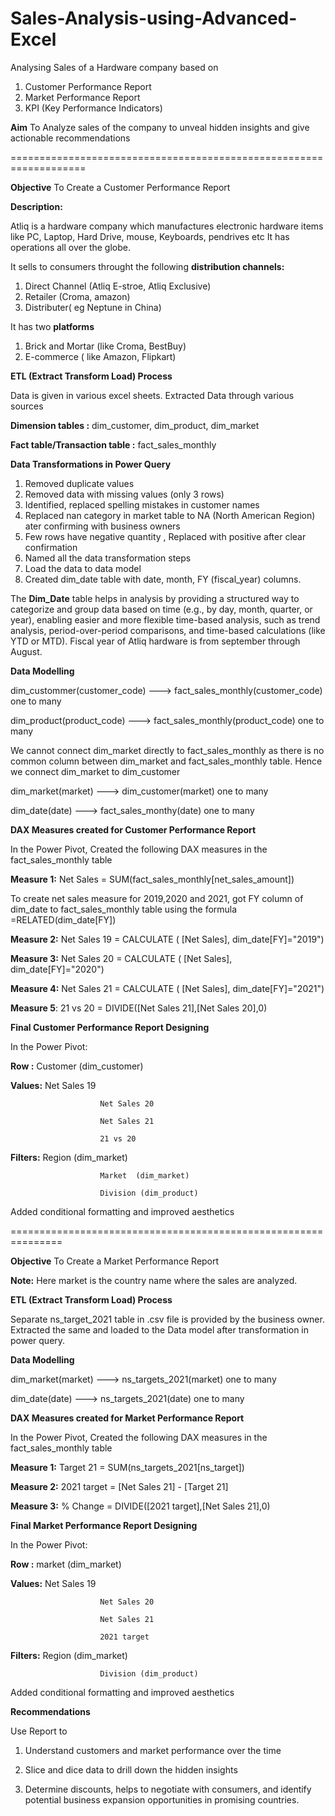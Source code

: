 # Sales-Analysis-using-Advanced-Excel
Analysing Sales of a Hardware company based on
1. Customer Performance Report
2. Market Performance Report
3. KPI (Key Performance Indicators)

**Aim**
To Analyze sales of the company to unveal hidden insights and give actionable recommendations

===================================================================

**Objective**
To Create a Customer Performance Report

**Description:**

Atliq is a hardware company which manufactures electronic hardware items like PC, Laptop, Hard Drive, mouse, Keyboards, pendrives etc
It has operations all over the globe.

It sells to consumers throught the following **distribution channels:**
1. Direct Channel (Atliq E-stroe, Atliq Exclusive)
2. Retailer (Croma, amazon)
3. Distributer( eg Neptune in China)

It has two **platforms**
1. Brick and Mortar (like Croma, BestBuy)
2. E-commerce ( like Amazon, Flipkart)

**ETL (Extract Transform Load) Process**

Data is given in various excel sheets.
Extracted Data through various sources

**Dimension tables :** dim_customer, dim_product, dim_market

**Fact table/Transaction table :** fact_sales_monthly

**Data Transformations in Power Query**

1. Removed duplicate values
2. Removed data with missing values (only 3 rows)
3. Identified, replaced spelling mistakes in customer names
4. Replaced nan category in market table to NA (North American Region) ater confirming with business owners
5. Few rows have negative quantity , Replaced with positive after clear confirmation
6. Named all the data transformation steps
7. Load the data to data model
8. Created dim_date table with date, month, FY (fiscal_year) columns.

The **Dim_Date** table helps in analysis by providing a structured way to categorize and group data based on 
time (e.g., by day, month, quarter, or year), enabling easier and more flexible time-based analysis, 
such as trend analysis, period-over-period comparisons, and time-based calculations (like YTD or MTD).
Fiscal year of Atliq hardware is from september through August.

**Data Modelling**

dim_custommer(customer_code)        --->     fact_sales_monthly(customer_code)   one to many

dim_product(product_code)           --->     fact_sales_monthly(product_code)    one to many

We cannot connect dim_market directly to fact_sales_monthly as there is no common column between dim_market and fact_sales_monthly table.
Hence we connect dim_market to dim_customer

dim_market(market)                  --->     dim_customer(market)         one to many

dim_date(date)                      --->     fact_sales_monthy(date)      one to many

**DAX Measures created for Customer Performance Report**

In the Power Pivot, Created the following DAX measures in the fact_sales_monthly table

**Measure 1:**            Net Sales = SUM(fact_sales_monthly[net_sales_amount])

To create net sales measure for 2019,2020 and 2021, got FY column of dim_date to fact_sales_monthly table
using the formula =RELATED(dim_date[FY])

**Measure 2:**            Net Sales 19 = CALCULATE ( [Net Sales], dim_date[FY]="2019")

**Measure 3:**            Net Sales 20 = CALCULATE ( [Net Sales], dim_date[FY]="2020")

**Measure 4:**            Net Sales 21 = CALCULATE ( [Net Sales], dim_date[FY]="2021")

**Measure 5**:            21 vs 20 = DIVIDE([Net Sales 21],[Net Sales 20],0)

**Final Customer Performance Report Designing**

In the Power Pivot: 

**Row   :**             Customer (dim_customer)

**Values:**             Net Sales 19

                        Net Sales 20
          
                        Net Sales 21

                        21 vs 20
          
**Filters:**            Region  (dim_market)

                        Market  (dim_market)
          
                        Division (dim_product)

Added conditional formatting and improved aesthetics

===============================================================

**Objective**
To Create a Market Performance Report

**Note:**
Here market is the country name where the sales are analyzed.

**ETL (Extract Transform Load) Process**

Separate ns_target_2021 table in .csv file is provided by the business owner.
Extracted the same and loaded to the Data model after transformation in power query.

**Data Modelling**


dim_market(market)                  --->     ns_targets_2021(market)         one to many

dim_date(date)                      --->     ns_targets_2021(date)           one to many

**DAX Measures created for Market Performance Report**

In the Power Pivot, Created the following DAX measures in the fact_sales_monthly table

**Measure 1:**            Target 21 = SUM(ns_targets_2021[ns_target])

**Measure 2:**            2021 target = [Net Sales 21] - [Target 21]

**Measure 3:**            % Change = DIVIDE([2021 target],[Net Sales 21],0)


**Final Market Performance Report Designing**

In the Power Pivot: 

**Row   :**             market (dim_market)

**Values:**             Net Sales 19

                        Net Sales 20
          
                        Net Sales 21

                        2021 target

          
**Filters:**            Region  (dim_market)
          
                        Division (dim_product)

Added conditional formatting and improved aesthetics


**Recommendations** 

Use Report to 

1. Understand customers and market performance over the time
   
2. Slice and dice data to drill down the hidden insights

3. Determine discounts, helps to negotiate with consumers, and identify potential business expansion opportunities in promising countries.

